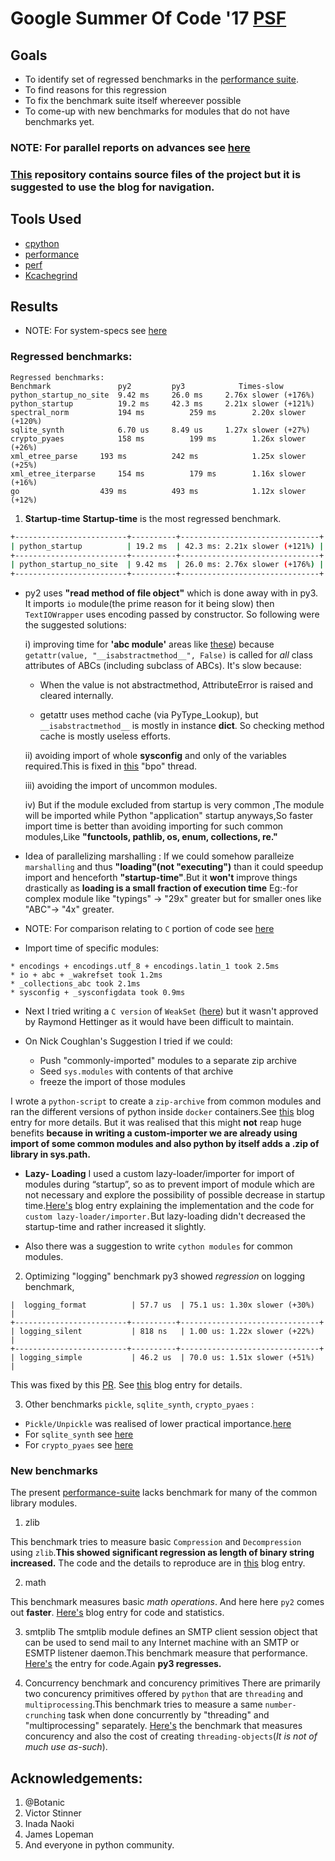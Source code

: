 # Google Summer Of Code '17 [PSF](https://www.python.org/psf/)

## Goals
- To identify set of regressed benchmarks in the [performance suite](https://github.com/python/performance).
- To find reasons for this regression
- To fix the benchmark suite itself whereever possible
- To come-up with new benchmarks for modules that do not have benchmarks yet.


### **NOTE: For parallel reports on advances see [here](bhavishyagopesh.github.io)**
### [This](https://github.com/bhavishyagopesh/gsoc_2017) repository contains source files of the project but it is suggested to use the blog for navigation.

## Tools Used
- [cpython](https://github.com/python/cpython/)
- [performance](https://github.com/python/performance)
- [perf](https://perf.readthedocs.io/en/latest/)
- [Kcachegrind](http://kcachegrind.sourceforge.net/html/Home.html)

## Results

- NOTE: For system-specs see [here](https://bhavishyagopesh.github.io/Second-Post/)

### Regressed benchmarks:

```text
Regressed benchmarks:
Benchmark 	            py2 	    py3 	       Times-slow
python_startup_no_site 	9.42 ms 	26.0 ms 	2.76x slower (+176%)
python_startup 	        19.2 ms 	42.3 ms 	2.21x slower (+121%)
spectral_norm 	        194 ms 	        259 ms 	      2.20x slower (+120%)
sqlite_synth 	        6.70 us 	8.49 us 	1.27x slower (+27%)
crypto_pyaes 	        158 ms 	        199 ms 	      1.26x slower (+26%)
xml_etree_parse 	193 ms 	        242 ms 	          1.25x slower (+25%)
xml_etree_iterparse 	154 ms 	        179 ms 	      1.16x slower (+16%)
go 	                439 ms 	        493 ms 	          1.12x slower (+12%)
```

1. **Startup-time**
**Startup-time** is the most regressed benchmark.

```bash
+-------------------------+----------+-------------------------------+
| python_startup          | 19.2 ms  | 42.3 ms: 2.21x slower (+121%) |
+-------------------------+----------+-------------------------------+
| python_startup_no_site  | 9.42 ms  | 26.0 ms: 2.76x slower (+176%) |
+-------------------------+----------+-------------------------------+
```

- py2 uses **"read method of file object"** which is done away with in py3. It imports `io` module(the prime reason for it being slow) then `TextIOWrapper` uses encoding passed by constructor. So following were the suggested  solutions:

    i) improving time for **'abc module'** areas like [these](https://github.com/python/cpython/blob/5ff7132313eb651107b179d20218dfe5d4e47f13/Lib/abc.py#L134-L143)) because `getattr(value, "__isabstractmethod__", False)` is called for *all*
    class attributes of ABCs (including subclass of ABCs).
    It's slow because:

    * When the value is not abstractmethod, AttributeError is raised and
    cleared internally.

    * getattr uses method cache (via PyType_Lookup), but
    `__isabstractmethod__` is mostly in
      instance __dict__.  So checking method cache is mostly useless efforts.


    ii) avoiding import of whole **sysconfig** and only of the variables required.This is fixed in [this](http://bugs.python.org/issue29585) "bpo" thread.

    iii) avoiding the import of uncommon modules.

    iv) But if the module excluded from startup is very common ,The module will be imported while Python "application" startup anyways,So faster import time is better than avoiding importing for such common modules,Like **"functools, pathlib, os, enum, collections, re."**

- Idea of parallelizing marshalling :
If we could somehow paralleize `marshalling` and thus **"loading"(not "executing")** than it could speedup import and henceforth **"startup-time"**.But it **won't** improve things drastically as **loading is a small fraction of execution time**
Eg:-for complex module like "typings" -> "29x" greater but for smaller ones like "ABC"-> "4x" greater.

- NOTE: For comparison relating to `C` portion of code see [here](https://bhavishyagopesh.github.io/Fourteenth-Post/)
- Import time of specific modules:
```Text
* encodings + encodings.utf_8 + encodings.latin_1 took 2.5ms
* io + abc + _wakrefset took 1.2ms
* _collections_abc took 2.1ms
* sysconfig + _sysconfigdata took 0.9ms

```

- Next I tried writing a `C version` of `WeakSet` ([here](https://github.com/bhavishyagopesh/gsoc_2017/blob/master/python_startup_time/weakrefsetmodule.c)) but it wasn't approved by Raymond Hettinger as it would have been difficult to maintain.

- On Nick Coughlan's Suggestion I tried if we could:

     - Push "commonly-imported" modules to a separate zip archive
     - Seed `sys.modules` with contents of that archive
     - freeze the import of those modules

I wrote a `python-script` to create a `zip-archive` from common modules and ran the different versions of python inside `docker` containers.See [this](https://bhavishyagopesh.github.io/Seventeenth-Post/) blog entry for more details. But it was realised that this might **not** reap huge benefits **because in writing a custom-importer we are already using import of some common modules and also python by itself adds a .zip of library in sys.path.**

- **Lazy- Loading**
I used a custom lazy-loader/importer for import of modules during “startup”, so as to prevent import of module which are not necessary and explore the possibility of possible decrease in startup time.[Here's](https://bhavishyagopesh.github.io/Seventh-Post/) blog entry explaining the implementation and the code for `custom lazy-loader/importer.`But lazy-loading didn't decreased the startup-time and rather increased it slightly.

- Also there was a suggestion to write `cython modules` for common modules.

2. Optimizing "logging" benchmark
py3 showed *regression* on logging benchmark,

```text
|  logging_format          | 57.7 us  | 75.1 us: 1.30x slower (+30%)  |
+-------------------------+----------+-------------------------------+
| logging_silent           | 818 ns   | 1.00 us: 1.22x slower (+22%)  |
+-------------------------+----------+-------------------------------+
| logging_simple           | 46.2 us  | 70.0 us: 1.51x slower (+51%)  |
```

This was fixed by this [PR](https://github.com/python/performance/pull/27). See [this](https://bhavishyagopesh.github.io/Tenth-Post/) blog entry for details.


3. Other benchmarks `pickle`, `sqlite_synth`, `crypto_pyaes` :

- `Pickle/Unpickle` was realised of lower practical importance.[here](https://bhavishyagopesh.github.io/Eleventh-Post/)
- For `sqlite_synth` see [here](https://bhavishyagopesh.github.io/Twelfth-Post/)
- For `crypto_pyaes` see [here](https://bhavishyagopesh.github.io/Thirteenth-Post/)


### New benchmarks

The present [performance-suite](https://github.com/python/performance) lacks benchmark for many of the common library modules.

1. zlib

This benchmark tries to measure basic `Compression` and `Decompression` using `zlib`.**This showed significant regression as length of binary string increased.** The code and the details to reproduce are in [this](https://bhavishyagopesh.github.io/Eighteenth-Post/) blog entry.

2. math

This benchmark measures basic *math operations*. And here here `py2` comes out **faster**. [Here's](https://bhavishyagopesh.github.io/Nineteenth-Post/) blog entry for code and statistics.

3. smtplib
The smtplib module defines an SMTP client session object that can be used to send mail to any Internet machine with an SMTP or ESMTP listener daemon.This benchmark measure that performance. [Here's](https://bhavishyagopesh.github.io/Nineteenth-Post/) the entry for code.Again **py3 regresses.**

4. Concurrency benchmark and concurency primitives
There are primarily two concurency primitives offered by `python` that are `threading` and `multiprocessing`.This benchmark tries to measure a same `number-crunching` task when done concurrently by "threading" and "multiprocessing" separately. [Here's](https://bhavishyagopesh.github.io/Twentieth-Post/) the  benchmark that measures concurency and also the cost of creating `threading-objects`(*It is not of much use as-such*).

## Acknowledgements:
1. @Botanic
2. Victor Stinner
3. Inada Naoki
4. James Lopeman
5. And everyone in python community.
